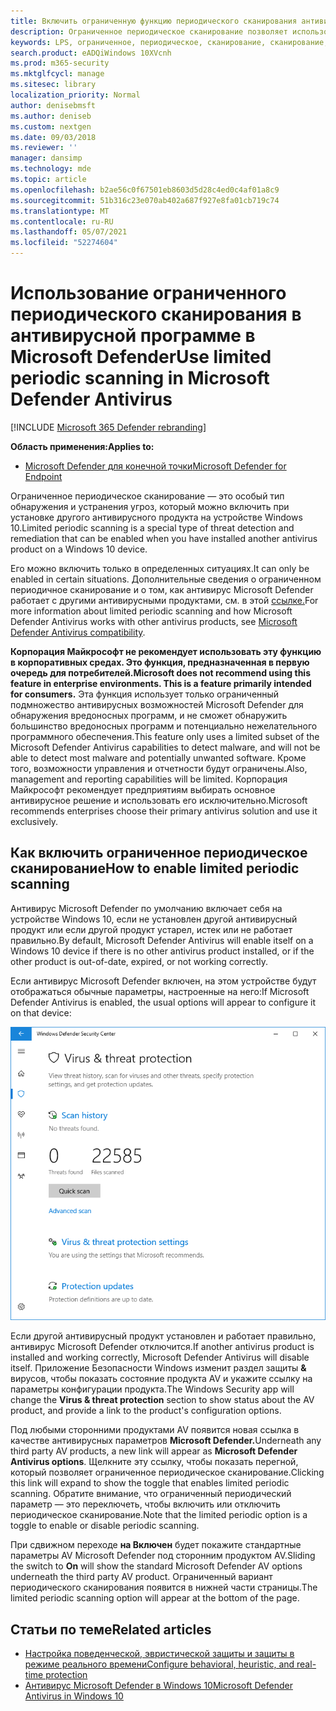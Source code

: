 ```yaml
---
title: Включить ограниченную функцию периодического сканирования антивирусных программ Microsoft Defender
description: Ограниченное периодическое сканирование позволяет использовать антивирус Microsoft Defender в дополнение к другим установленным поставщикам av
keywords: LPS, ограниченное, периодическое, сканирование, сканирование, совместимость, 3-я сторона, другое av, отключение
search.product: eADQiWindows 10XVcnh
ms.prod: m365-security
ms.mktglfcycl: manage
ms.sitesec: library
localization_priority: Normal
author: denisebmsft
ms.author: deniseb
ms.custom: nextgen
ms.date: 09/03/2018
ms.reviewer: ''
manager: dansimp
ms.technology: mde
ms.topic: article
ms.openlocfilehash: b2ae56c0f67501eb8603d5d28c4ed0c4af01a8c9
ms.sourcegitcommit: 51b316c23e070ab402a687f927e8fa01cb719c74
ms.translationtype: MT
ms.contentlocale: ru-RU
ms.lasthandoff: 05/07/2021
ms.locfileid: "52274604"
---
```

# <a name="use-limited-periodic-scanning-in-microsoft-defender-antivirus"></a><span data-ttu-id="43cb3-104">Использование ограниченного периодического сканирования в антивирусной программе в Microsoft Defender</span><span class="sxs-lookup"><span data-stu-id="43cb3-104">Use limited periodic scanning in Microsoft Defender Antivirus</span></span>

[!INCLUDE [Microsoft 365 Defender rebranding](../../includes/microsoft-defender.md)]


<span data-ttu-id="43cb3-105">**Область применения:**</span><span class="sxs-lookup"><span data-stu-id="43cb3-105">**Applies to:**</span></span>

- [<span data-ttu-id="43cb3-106">Microsoft Defender для конечной точки</span><span class="sxs-lookup"><span data-stu-id="43cb3-106">Microsoft Defender for Endpoint</span></span>](/microsoft-365/security/defender-endpoint/)

<span data-ttu-id="43cb3-107">Ограниченное периодическое сканирование — это особый тип обнаружения и устранения угроз, который можно включить при установке другого антивирусного продукта на устройстве Windows 10.</span><span class="sxs-lookup"><span data-stu-id="43cb3-107">Limited periodic scanning is a special type of threat detection and remediation that can be enabled when you have installed another antivirus product on a Windows 10 device.</span></span>

<span data-ttu-id="43cb3-108">Его можно включить только в определенных ситуациях.</span><span class="sxs-lookup"><span data-stu-id="43cb3-108">It can only be enabled in certain situations.</span></span> <span data-ttu-id="43cb3-109">Дополнительные сведения о ограниченном периодичное сканирование и о том, как антивирус Microsoft Defender работает с другими антивирусными продуктами, см. в этой [ссылке.](microsoft-defender-antivirus-compatibility.md)</span><span class="sxs-lookup"><span data-stu-id="43cb3-109">For more information about limited periodic scanning and how Microsoft Defender Antivirus works with other antivirus products, see [Microsoft Defender Antivirus compatibility](microsoft-defender-antivirus-compatibility.md).</span></span>

<span data-ttu-id="43cb3-110">**Корпорация Майкрософт не рекомендует использовать эту функцию в корпоративных средах. Это функция, предназначенная в первую очередь для потребителей.**</span><span class="sxs-lookup"><span data-stu-id="43cb3-110">**Microsoft does not recommend using this feature in enterprise environments. This is a feature primarily intended for consumers.**</span></span> <span data-ttu-id="43cb3-111">Эта функция использует только ограниченный подмножество антивирусных возможностей Microsoft Defender для обнаружения вредоносных программ, и не сможет обнаружить большинство вредоносных программ и потенциально нежелательного программного обеспечения.</span><span class="sxs-lookup"><span data-stu-id="43cb3-111">This feature only uses a limited subset of the Microsoft Defender Antivirus capabilities to detect malware, and will not be able to detect most malware and potentially unwanted software.</span></span> <span data-ttu-id="43cb3-112">Кроме того, возможности управления и отчетности будут ограничены.</span><span class="sxs-lookup"><span data-stu-id="43cb3-112">Also, management and reporting capabilities will be limited.</span></span> <span data-ttu-id="43cb3-113">Корпорация Майкрософт рекомендует предприятиям выбирать основное антивирусное решение и использовать его исключительно.</span><span class="sxs-lookup"><span data-stu-id="43cb3-113">Microsoft recommends enterprises choose their primary antivirus solution and use it exclusively.</span></span>

## <a name="how-to-enable-limited-periodic-scanning"></a><span data-ttu-id="43cb3-114">Как включить ограниченное периодическое сканирование</span><span class="sxs-lookup"><span data-stu-id="43cb3-114">How to enable limited periodic scanning</span></span>

<span data-ttu-id="43cb3-115">Антивирус Microsoft Defender по умолчанию включает себя на устройстве Windows 10, если не установлен другой антивирусный продукт или если другой продукт устарел, истек или не работает правильно.</span><span class="sxs-lookup"><span data-stu-id="43cb3-115">By default, Microsoft Defender Antivirus will enable itself on a Windows 10 device if there is no other antivirus product installed, or if the other product is out-of-date, expired, or not working correctly.</span></span>

<span data-ttu-id="43cb3-116">Если антивирус Microsoft Defender включен, на этом устройстве будут отображаться обычные параметры, настроенные на него:</span><span class="sxs-lookup"><span data-stu-id="43cb3-116">If Microsoft Defender Antivirus is enabled, the usual options will appear to configure it on that device:</span></span>

![Приложение Безопасности Windows, показывающая параметры av Microsoft Defender, включая параметры сканирования, параметры и параметры обновления](images/vtp-wdav.png)

<span data-ttu-id="43cb3-118">Если другой антивирусный продукт установлен и работает правильно, антивирус Microsoft Defender отключится.</span><span class="sxs-lookup"><span data-stu-id="43cb3-118">If another antivirus product is installed and working correctly, Microsoft Defender Antivirus will disable itself.</span></span> <span data-ttu-id="43cb3-119">Приложение Безопасности Windows изменит раздел защиты **&** вирусов, чтобы показать состояние продукта AV и укажите ссылку на параметры конфигурации продукта.</span><span class="sxs-lookup"><span data-stu-id="43cb3-119">The Windows Security app will change the **Virus & threat protection** section to show status about the AV product, and provide a link to the product's configuration options.</span></span>

<span data-ttu-id="43cb3-120">Под любыми сторонними продуктами AV появится новая ссылка в качестве антивирусных параметров **Microsoft Defender.**</span><span class="sxs-lookup"><span data-stu-id="43cb3-120">Underneath any third party AV products, a new link will appear as **Microsoft Defender Antivirus options**.</span></span> <span data-ttu-id="43cb3-121">Щелкните эту ссылку, чтобы показать перегной, который позволяет ограниченное периодическое сканирование.</span><span class="sxs-lookup"><span data-stu-id="43cb3-121">Clicking this link will expand to show the toggle that enables limited periodic scanning.</span></span> <span data-ttu-id="43cb3-122">Обратите внимание, что ограниченный периодический параметр — это переключеть, чтобы включить или отключить периодическое сканирование.</span><span class="sxs-lookup"><span data-stu-id="43cb3-122">Note that the limited periodic option is a toggle to enable or disable periodic scanning.</span></span> 

<span data-ttu-id="43cb3-123">При сдвижном переходе **на Включен** будет покажите стандартные параметры AV Microsoft Defender под сторонним продуктом AV.</span><span class="sxs-lookup"><span data-stu-id="43cb3-123">Sliding the switch to **On** will show the standard Microsoft Defender AV options underneath the third party AV product.</span></span> <span data-ttu-id="43cb3-124">Ограниченный вариант периодического сканирования появится в нижней части страницы.</span><span class="sxs-lookup"><span data-stu-id="43cb3-124">The limited periodic scanning option will appear at the bottom of the page.</span></span>

## <a name="related-articles"></a><span data-ttu-id="43cb3-125">Статьи по теме</span><span class="sxs-lookup"><span data-stu-id="43cb3-125">Related articles</span></span>

- [<span data-ttu-id="43cb3-126">Настройка поведенческой, эвристической защиты и защиты в режиме реального времени</span><span class="sxs-lookup"><span data-stu-id="43cb3-126">Configure behavioral, heuristic, and real-time protection</span></span>](configure-protection-features-microsoft-defender-antivirus.md)
- [<span data-ttu-id="43cb3-127">Антивирус Microsoft Defender в Windows 10</span><span class="sxs-lookup"><span data-stu-id="43cb3-127">Microsoft Defender Antivirus in Windows 10</span></span>](microsoft-defender-antivirus-in-windows-10.md)
